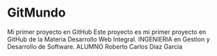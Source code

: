 # GitMundo
Mi primer proyecto en GitHub
Este proyecto es mi primer proyecto en GitHub de la Materia Desarrollo Web Integral.
INGENIERIA en Gestion y Desarrollo de Software.
ALUMNO Roberto Carlos Diaz Garcia
